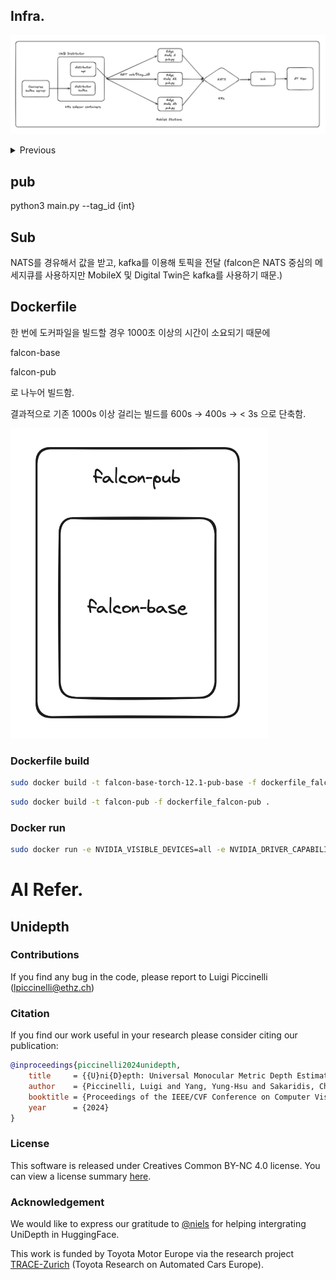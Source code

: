 ## Infra.

![poster](./infra_now.png)

<details>
<summary>Previous</summary>
<div markdown="1">

![poster](./infra_previous.png)

초기 진행에 관한 자료 링크

[falcon에 관한 초기 아이디어](https://github.com/NetAiFalcon/falcon/tree/nats/initial_meterial)

</div>
</details>

## pub

python3 main.py --tag_id {int}

## Sub

NATS를 경유해서 값을 받고, kafka를 이용해 토픽을 전달
(falcon은 NATS 중심의 메세지큐를 사용하지만 MobileX 및 Digital Twin은 kafka를 사용하기 때문.)

## Dockerfile

한 번에 도커파일을 빌드할 경우 1000초 이상의 시간이 소요되기 때문에

falcon-base

falcon-pub

로 나누어 빌드함.

결과적으로 기존 1000s 이상 걸리는 빌드를 600s -> 400s -> < 3s 으로 단축함.

![poster](./falcon-dockerfile.png)

### Dockerfile build

```bash
sudo docker build -t falcon-base-torch-12.1-pub-base -f dockerfile_falcon-base .
```

```bash
sudo docker build -t falcon-pub -f dockerfile_falcon-pub .
```

### Docker run

```bash
sudo docker run -e NVIDIA_VISIBLE_DEVICES=all -e NVIDIA_DRIVER_CAPABILITIES=all --net=host --env="DISPLAY" --device=/dev/snd:/dev/snd --device=/dev/video0:/dev/video0 --device=/dev/video1:/dev/video1 --device=/dev/media0:/dev/media0 -i -t -v /etc/localtime:/etc/localtime:ro -v /usr/lib:/usr/lib --gpus=all --replace --name=falcon-pub-tset localhost/falcon-pub
```

# AI Refer.

## Unidepth

### Contributions

If you find any bug in the code, please report to Luigi Piccinelli (lpiccinelli@ethz.ch)

### Citation

If you find our work useful in your research please consider citing our publication:

```bibtex
@inproceedings{piccinelli2024unidepth,
    title     = {{U}ni{D}epth: Universal Monocular Metric Depth Estimation},
    author    = {Piccinelli, Luigi and Yang, Yung-Hsu and Sakaridis, Christos and Segu, Mattia and Li, Siyuan and Van Gool, Luc and Yu, Fisher},
    booktitle = {Proceedings of the IEEE/CVF Conference on Computer Vision and Pattern Recognition (CVPR)},
    year      = {2024}
}
```

### License

This software is released under Creatives Common BY-NC 4.0 license. You can view a license summary [here](LICENSE).

### Acknowledgement

We would like to express our gratitude to [@niels](https://huggingface.co/nielsr) for helping intergrating UniDepth in HuggingFace.

This work is funded by Toyota Motor Europe via the research project [TRACE-Zurich](https://trace.ethz.ch) (Toyota Research on Automated Cars Europe).
